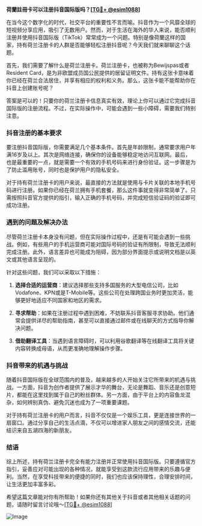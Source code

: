 **荷蘭註冊卡可以注册抖音国际版吗？[[TG💪+ @esim1088](https://t.me/s/esim1088)]**

在当今这个数字化的时代，社交平台的重要性不言而喻。抖音作为一个风靡全球的短视频分享应用，吸引了无数用户。然而，对于生活在海外的华人来说，能否顺利注册并使用抖音国际版（TikTok）常常成为一个问题。特别是像荷蘭这样的国家，持有荷兰注册卡的人群是否能够轻松注册抖音呢？今天我们就来聊聊这个话题。

首先，我们需要了解什么是荷兰注册卡。荷兰注册卡，也被称为Bewijspas或者Resident Card，是为非欧盟成员国公民提供的居留证明文件。持有这张卡意味着你已经在荷兰合法居住，并享有相应的权利和义务。那么，这张卡能不能帮助你在抖音上创建账号呢？

答案是可以的！只要你的荷兰注册卡信息真实有效，理论上你可以通过它完成抖音国际版的注册流程。不过，在实际操作中，可能会遇到一些小障碍，需要我们特别注意。

### 抖音注册的基本要求

要注册抖音国际版，你需要满足几个基本条件。首先是年龄限制，通常要求用户年满16岁及以上。其次是网络连接，确保你的设备能够稳定地访问互联网。最后，也是最重要的一点，就是需要一个有效的手机号码来进行身份验证。这一步骤是为了防止滥用账号，同时也是保护用户的隐私安全。

对于持有荷兰注册卡的用户来说，最直接的方法就是使用与卡片关联的本地手机号码进行注册。如果你已经在荷兰拥有手机套餐，那么这件事就变得非常简单了。只需按照抖音官方提供的指引，输入正确的手机号码，并完成短信验证码的验证即可成功注册。

### 遇到的问题及解决办法

尽管荷兰注册卡本身没有问题，但在实际操作过程中，还是有可能会遇到一些挑战。例如，有些用户的手机运营商可能对国际号码的验证有所限制，导致无法顺利完成注册。此外，语言差异也可能成为阻碍，因为部分界面提示或说明文档是以英文或其他语言呈现的。

针对这些问题，我们可以采取以下措施：

1. **选择合适的运营商**：建议选择那些支持多国服务的大型电信公司，比如Vodafone、KPN或是T-Mobile等。这些公司在处理跨国业务时更加灵活，能够更好地适应不同国家和地区的需求。
   
2. **寻求帮助**：如果在注册过程中遇到困难，不妨联系抖音客服寻求协助。他们通常会提供详尽的帮助指南，甚至可以直接通过邮件或在线聊天的方式指导你解决问题。

3. **借助翻译工具**：当遇到语言障碍时，可以利用谷歌翻译等在线翻译工具将关键内容转换成母语，从而更准确地理解操作步骤。

### 抖音带来的机遇与挑战

随着抖音国际版在全球范围内的普及，越来越多的人开始关注它所带来的机遇与挑战。一方面，抖音为创作者提供了展示才华的舞台，无论是舞蹈、音乐还是创意短片，都能在这里找到属于自己的粉丝群体。另一方面，由于平台上的内容鱼龙混杂，如何辨别真伪、避免沉迷也成为了一项重要课题。

对于持有荷兰注册卡的用户而言，抖音不仅仅是一个娱乐工具，更是连接世界的一扇窗口。通过分享自己的生活点滴，不仅可以增进家人朋友之间的感情交流，还能结识来自五湖四海的新朋友。

### 结语

综上所述，持有荷兰注册卡完全有能力注册并正常使用抖音国际版。只要遵循官方指引，妥善应对可能出现的各种情况，就能享受到这款流行应用带来的乐趣与便利。当然，在享受科技带来的便捷的同时，我们也应该保持理性，合理安排时间，让生活更加丰富多彩。

希望这篇文章能对你有所帮助！如果你还有其他关于抖音或者其他相关话题的问题，请随时留言讨论哦～[[TG💪+ @esim1088](https://t.me/s/esim1088)]

![Image](https://i.postimg.cc/4NQfJmqS/Snipaste-2025-05-13-00-14-12.png)